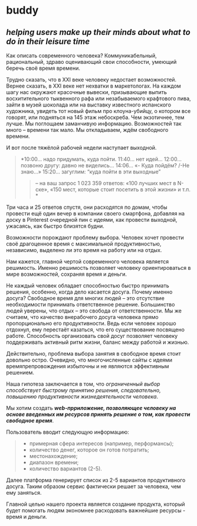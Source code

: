 # buddy
## *helping users make up their minds about what to do in their leisure time*

Как описать современного человека? Коммуникабельный, рациональный, здраво оценивающий свои способности, умеющий беречь своё время времени.

Трудно сказать, что в XXI веке человеку недостает возможностей. Вернее сказать, в XXI веке нет нехватки в маркетологах. На каждом шагу нас окружают красочные вывески, призывающие выпить восхитительного тыквенного рафа или незабываемого крафтового пива, зайти в музей шоколада или на выставку известного испанского художника, увидеть тот новый фильм про клоуна-убийцу, о котором все говорят, или подняться на 145 этаж небоскреба. Чем экзотичнее, тем лучше. Мы поглощаем заманчивую информацию. Возможностей так много – времени так мало. Мы откладываем, ждём свободного времени. 

И вот после тяжёлой рабочей недели наступает выходной. 
> *10:00... надо придумать, куда пойти.
> 11:40... нет идей...
> 12:00... позвоню другу: давно не виделись...
> 14:06... «- Куда пойдём? /-Не знаю...»
> 15:20...  загуглим: “куда пойти в эти выходные”
>>  – на ваш запрос 1 023 359 ответов: «100 лучших мест в N-ске», «150 мест, которые стоит посетить в этой жизни» и т.п. * 
 
Три часа и 25 ответов спустя, они расходятся по домам, чтобы провести ещё один вечер в компании своего смартфона, добавляя на доску в Pinterest очередной пин с идеями, как провести выходной, ужасаясь, как быстро близятся будни. 

Возможности порождают проблему выбора.  Человек хочет провести своё драгоценное время с максимальной продуктивностью, независимо, выделено ли это время на работу или на отдых. 

Нам кажется, главной чертой современного человека является решимость. Именно решимость позволяет человеку ориентироваться в мире возможностей, сохраняя время и деньги. 

Не каждый человек обладает способностью быстро принимать решения, особенно, когда дело касается досуга. Почему именно досуга? Свободное время для многих людей – это отсутствие необходимости принимать ответственное решение. Большинство людей уверены, что отдых – это свобода от ответственности. Мы же считаем, что качество внерабочего досуга человека прямо пропорционально его продуктивности. Ведь если человек хорошо отдохнул, ему перестаёт казаться, что его существование посвящено работе.  Способность организовать свой досуг позволяет человеку поддерживать активный ритм жизни, баланс между работой и жизнью.

Действительно, проблема выбора занятия в свободное время стоит довольно остро. Очевидно, что многочисленные сайты с идеями времяпрепровождения избыточны и не являются эффективным решением. 

Наша гипотеза заключается в том, что *ограниченный выбор способствует быстрому принятию решения, следовательно, повышению продуктивности жизнедеятельности человека*.

Мы хотим создать ***web-прриложение, позволяющее человеку на основе введенных им ресурсов принять решение о том, как провести свободное время***. 

Пользователь вводит следующую информацию:
> -	примерная сфера интересов (например, перформансы); 
> -	количество денег, которое он готов потратить;
> -	местонахождение;
> -	диапазон времени;
> - количество вариантов (2-5).

Далее платформа генерирует список из 2-5 вариантов продуктивного досуга. Таким образом сервис фактически решает за человека, чем ему заняться.

Главной целью нашего проекта является создание продукта, который будет помогать людям экономнее расходовать важнейшие ресурсы - время и деньги. 
